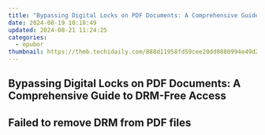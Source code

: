 ```yaml
---
title: "Bypassing Digital Locks on PDF Documents: A Comprehensive Guide to DRM-Free Access"
date: 2024-08-19 10:18:49
updated: 2024-08-21 11:24:25
categories:
  - epubor
thumbnail: https://thmb.techidaily.com/888d11958fd59cee20dd0880994e49d2be75696460e14e09acd5a7ef9a37fabd.jpg
---
```


## Bypassing Digital Locks on PDF Documents: A Comprehensive Guide to DRM-Free Access

## Failed to remove DRM from PDF files



<ins class="adsbygoogle"
     style="display:block"
     data-ad-format="autorelaxed"
     data-ad-client="ca-pub-7571918770474297"
     data-ad-slot="1223367746"></ins>



<ins class="adsbygoogle"
     style="display:block"
     data-ad-client="ca-pub-7571918770474297"
     data-ad-slot="8358498916"
     data-ad-format="auto"
     data-full-width-responsive="true"></ins>
